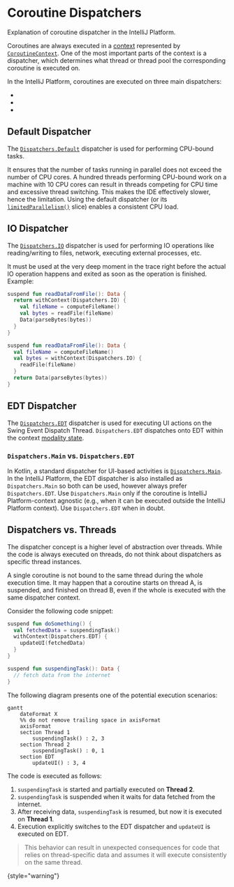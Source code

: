 <!-- Copyright 2000-2024 JetBrains s.r.o. and contributors. Use of this source code is governed by the Apache 2.0 license. -->

# Coroutine Dispatchers
<primary-label ref="2024.1"/>

<link-summary>Explanation of coroutine dispatcher in the IntelliJ Platform.</link-summary>

<include from="coroutines_snippets.md" element-id="learnCoroutines"/>

Coroutines are always executed in a [context](https://kotlinlang.org/docs/coroutine-context-and-dispatchers.html) represented by [`CoroutineContext`](https://kotlinlang.org/api/latest/jvm/stdlib/kotlin.coroutines/-coroutine-context/).
One of the most important parts of the context is a dispatcher, which determines what thread or thread pool the corresponding coroutine is executed on.

In the IntelliJ Platform, coroutines are executed on three main dispatchers:
- [](#default-dispatcher)
- [](#io-dispatcher)
- [](#edt-dispatcher)

## Default Dispatcher

The [`Dispatchers.Default`](https://kotlinlang.org/api/kotlinx.coroutines/kotlinx-coroutines-core/kotlinx.coroutines/-dispatchers/-default.html) dispatcher is used for performing CPU-bound tasks.

It ensures that the number of tasks running in parallel does not exceed the number of CPU cores.
A hundred threads performing CPU-bound work on a machine with 10 CPU cores can result in threads competing for CPU time and excessive thread switching.
This makes the IDE effectively slower, hence the limitation.
Using the default dispatcher (or its [`limitedParallelism()`](https://kotlinlang.org/api/kotlinx.coroutines/kotlinx-coroutines-core/kotlinx.coroutines/-coroutine-dispatcher/limited-parallelism.html) slice) enables a consistent CPU load.

## IO Dispatcher

The [`Dispatchers.IO`](https://kotlinlang.org/api/kotlinx.coroutines/kotlinx-coroutines-core/kotlinx.coroutines/-dispatchers/-i-o.html) dispatcher is used for performing IO operations like reading/writing to files, network, executing external processes, etc.

It must be used at the very deep moment in the trace right before the actual IO operation happens and exited as soon as the operation is finished.
Example:

<compare first-title="Wrong" second-title="Correct" type="top-bottom">

```kotlin
suspend fun readDataFromFile(): Data {
  return withContext(Dispatchers.IO) {
    val fileName = computeFileName()
    val bytes = readFile(fileName)
    Data(parseBytes(bytes))
  }
}
```

```kotlin
suspend fun readDataFromFile(): Data {
  val fileName = computeFileName()
  val bytes = withContext(Dispatchers.IO) {
    readFile(fileName)
  }
  return Data(parseBytes(bytes))
}
```

</compare>

## EDT Dispatcher

The [`Dispatchers.EDT`](%gh-ic%/platform/core-api/src/com/intellij/openapi/application/coroutines.kt) dispatcher is used for executing UI actions on the Swing Event Dispatch Thread.
`Dispatchers.EDT` dispatches onto EDT within the context [modality state](threading_model.md#invoking-operations-on-edt-and-modality).

### `Dispatchers.Main` vs. `Dispatchers.EDT`

In Kotlin, a standard dispatcher for UI-based activities is [`Dispatchers.Main`](https://kotlinlang.org/api/kotlinx.coroutines/kotlinx-coroutines-core/kotlinx.coroutines/-dispatchers/-main.html).
In the IntelliJ Platform, the EDT dispatcher is also installed as `Dispatchers.Main` so both can be used, however always prefer `Dispatchers.EDT`.
Use `Dispatchers.Main` only if the coroutine is IntelliJ Platform-context agnostic (e.g., when it can be executed outside the IntelliJ Platform context).
Use `Dispatchers.EDT` when in doubt.

## Dispatchers vs. Threads

The dispatcher concept is a higher level of abstraction over threads.
While the code is always executed on threads, do not think about dispatchers as specific thread instances.

A single coroutine is not bound to the same thread during the whole execution time.
It may happen that a coroutine starts on thread A, is suspended, and finished on thread B, even if the whole is executed with the same dispatcher context.

Consider the following code snippet:
```kotlin
suspend fun doSomething() {
  val fetchedData = suspendingTask()
  withContext(Dispatchers.EDT) {
    updateUI(fetchedData)
  }
}

suspend fun suspendingTask(): Data {
  // fetch data from the internet
}
```

The following diagram presents one of the potential execution scenarios:

```mermaid
gantt
    dateFormat X
    %% do not remove trailing space in axisFormat
    axisFormat ‎
    section Thread 1
        suspendingTask() : 2, 3
    section Thread 2
        suspendingTask() : 0, 1
    section EDT
        updateUI() : 3, 4
```

The code is executed as follows:
1. `suspendingTask` is started and partially executed on **Thread 2**.
2. `suspendingTask` is suspended when it waits for data fetched from the internet.
3. After receiving data, `suspendingTask` is resumed, but now it is executed on **Thread 1**.
4. Execution explicitly switches to the EDT dispatcher and `updateUI` is executed on EDT.


> This behavior can result in unexpected consequences for code that relies on thread-specific data and assumes it will execute consistently on the same thread.
>
{style="warning"}

<include from="snippets.md" element-id="missingContent"/>
